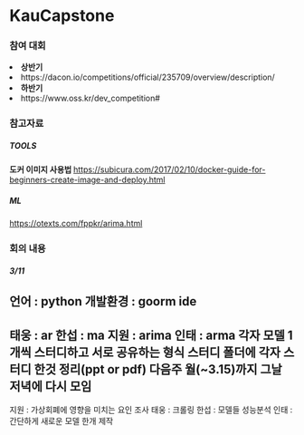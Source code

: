 # KauCapstone

### 참여 대회 
  <li> <strong> 상반기 </strong>
  <li> https://dacon.io/competitions/official/235709/overview/description/ </li>
  <li> <strong> 하반기 </strong></li>
    <li> https://www.oss.kr/dev_competition# </li>



### 참고자료 ###
  ##### TOOLS #####
   <strong>도커 이미지 사용법   </strong>
   https://subicura.com/2017/02/10/docker-guide-for-beginners-create-image-and-deploy.html 
  
  ##### ML ######
  
  https://otexts.com/fppkr/arima.html 
  
  
  
  ### 회의 내용 ###
  
  ##### 3/11 #####
  언어 : python
  개발환경 : goorm ide
  ----------------------------------------------------------------------------------
  태웅 : ar
  한섭 : ma
  지원 : arima
  인태 : arma
  각자 모델 1개씩 스터디하고 서로 공유하는 형식
  스터디 폴더에 각자 스터디 한것 정리(ppt or pdf)
  다음주 월(~3.15)까지
  그날 저녁에 다시 모임
  ----------------------------------------------------------------------------------
  지원 : 가상회폐에 영향을 미치는 요인 조사
  태웅 : 크롤링
  한섭 : 모델들 성능분석
  인태 : 간단하게 새로운 모델 한개 제작
